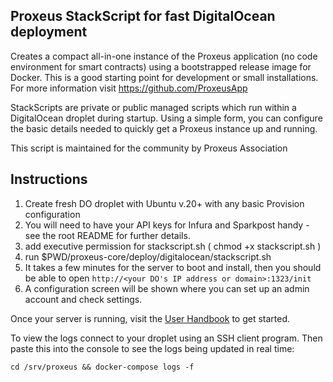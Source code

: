 Proxeus StackScript for fast DigitalOcean deployment
---

Creates a compact all-in-one instance of the Proxeus application (no code environment for smart contracts) using a bootstrapped release image for Docker. This is a good starting point for development or small installations. For more information visit https://github.com/ProxeusApp

StackScripts are private or public managed scripts which run within a DigitalOcean droplet during startup. Using a simple form, you can configure the basic details needed to quickly get a Proxeus instance up and running.

This script is maintained for the community by Proxeus Association

## Instructions

1. Create fresh DO droplet with Ubuntu v.20+ with any basic Provision configuration
2. You will need to have your API keys for Infura and Sparkpost handy - see the root README for further details.
3. add executive permission for stackscript.sh ( chmod +x stackscript.sh )
4. run $PWD/proxeus-core/deploy/digitalocean/stackscript.sh
5. It takes a few minutes for the server to boot and install, then you should be able to open `http://<your DO's IP address or domain>:1323/init`
6. A configuration screen will be shown where you can set up an admin account and check settings.

Once your server is running, visit the [User Handbook](https://github.com/ProxeusApp/community/blob/master/handbook/handbook.md) to get started.

To view the logs connect to your droplet using an SSH client program. Then paste this into the console to see the logs being updated in real time:

`cd /srv/proxeus && docker-compose logs -f`
